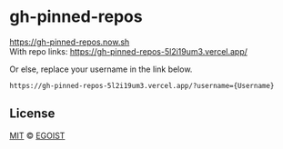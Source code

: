# gh-pinned-repos

https://gh-pinned-repos.now.sh
<br>
With repo links: https://gh-pinned-repos-5l2i19um3.vercel.app/

Or else, replace your username in the link below.
```
https://gh-pinned-repos-5l2i19um3.vercel.app/?username={Username}
```

## License

[MIT](https://egoist.mit-license.org/) © [EGOIST](https://github.com/egoist)
